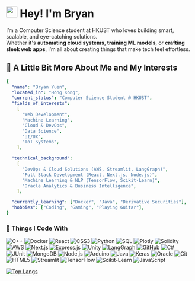 # <h1><img src="https://slackmojis.com/emojis/8559-this_is_fine/download" width="30"/> Hey! I'm Bryan</h1>

I’m a Computer Science student at HKUST who loves building smart, scalable, and eye-catching solutions.  
Whether it's **automating cloud systems**, **training ML models**, or **crafting sleek web apps**, I’m all about creating things that make tech feel effortless.

## 🚀 A Little Bit More About Me and My Interests

```yaml
{
  "name": "Bryan Yuen",
  "located_in": "Hong Kong",
  "current_status": "Computer Science Student @ HKUST",
  "fields_of_interests":
    [
      "Web Development",
      "Machine Learning",
      "Cloud & DevOps",
      "Data Science",
      "UI/UX",
      "IoT Systems",
    ],

  "technical_background":
    [
      "DevOps & Cloud Solutions (AWS, Streamlit, LangGraph)",
      "Full Stack Development (React, Next.js, Node.js)",
      "Machine Learning & NLP (TensorFlow, Scikit-Learn)",
      "Oracle Analytics & Business Intelligence",
    ],

  "currently_learning": ["Docker", "Java", "Derivative Securities"],
  "hobbies": ["Coding", "Gaming", "Playing Guitar"],
}
```

### 🧰 Things I Code With

<p>
  <img alt="C++" src="https://img.shields.io/badge/-C++-00599C?style=flat-square&logo=cplusplus&logoColor=white" />
  <img alt="Docker" src="https://img.shields.io/badge/-Docker-46a2f1?style=flat-square&logo=docker&logoColor=white" />
  <img alt="React" src="https://img.shields.io/badge/-React-45b8d8?style=flat-square&logo=react&logoColor=white" />
  <img alt="CSS3" src="https://img.shields.io/badge/-CSS3-1572B6?style=flat-square&logo=css3&logoColor=white" />
  <img alt="Python" src="https://img.shields.io/badge/-Python-3776AB?style=flat-square&logo=python&logoColor=white" />
  <img alt="SQL" src="https://img.shields.io/badge/-SQL-4479A1?style=flat-square&logo=mysql&logoColor=white" />
  <img alt="Plotly" src="https://img.shields.io/badge/-Plotly-3F4F75?style=flat-square&logo=plotly&logoColor=white" />
  <img alt="Solidity" src="https://img.shields.io/badge/-Solidity-363636?style=flat-square&logo=solidity&logoColor=white" />
  <img alt="AWS" src="https://img.shields.io/badge/-AWS-232F3E?style=flat-square&logo=amazonaws&logoColor=white" />
  <img alt="Next.js" src="https://img.shields.io/badge/-Next.js-000000?style=flat-square&logo=nextdotjs&logoColor=white" />
  <img alt="Express.js" src="https://img.shields.io/badge/-Express.js-000000?style=flat-square&logo=express&logoColor=white" />
  <img alt="Unity" src="https://img.shields.io/badge/-Unity-000000?style=flat-square&logo=unity&logoColor=white" />
  <img alt="LangGraph" src="https://img.shields.io/badge/-LangGraph-1C3C3C?style=flat-square&logo=langchain&logoColor=white" />
  <img alt="GitHub" src="https://img.shields.io/badge/-GitHub-181717?style=flat-square&logo=github&logoColor=white" />
  <img alt="C#" src="https://img.shields.io/badge/-C%23-239120?style=flat-square&logo=csharp&logoColor=white" />
  <img alt="JUnit" src="https://img.shields.io/badge/-JUnit-25A162?style=flat-square&logo=junit5&logoColor=white" />
  <img alt="MongoDB" src="https://img.shields.io/badge/-MongoDB-13aa52?style=flat-square&logo=mongodb&logoColor=white" />
  <img alt="Node.js" src="https://img.shields.io/badge/-Node.js-43853d?style=flat-square&logo=nodedotjs&logoColor=white" />
  <img alt="Arduino" src="https://img.shields.io/badge/-Arduino-00979D?style=flat-square&logo=arduino&logoColor=white" />
  <img alt="Java" src="https://img.shields.io/badge/-Java-007396?style=flat-square&logo=openjdk&logoColor=white" />
  <img alt="Keras" src="https://img.shields.io/badge/-Keras-D00000?style=flat-square&logo=keras&logoColor=white" />
  <img alt="Oracle" src="https://img.shields.io/badge/-Oracle-F80000?style=flat-square&logo=oracle&logoColor=white" />
  <img alt="Git" src="https://img.shields.io/badge/-Git-F05032?style=flat-square&logo=git&logoColor=white" />
  <img alt="HTML5" src="https://img.shields.io/badge/-HTML5-E34F26?style=flat-square&logo=html5&logoColor=white" />
  <img alt="Streamlit" src="https://img.shields.io/badge/-Streamlit-FF4B4B?style=flat-square&logo=streamlit&logoColor=white" />
  <img alt="TensorFlow" src="https://img.shields.io/badge/-TensorFlow-FF6F00?style=flat-square&logo=tensorflow&logoColor=white" />
  <img alt="Scikit-Learn" src="https://img.shields.io/badge/-Scikit--Learn-F7931E?style=flat-square&logo=scikitlearn&logoColor=white" />
  <img alt="JavaScript" src="https://img.shields.io/badge/-JavaScript-F7DF1E?style=flat-square&logo=javascript&logoColor=black" />
</p>

[![Top Langs](https://github-readme-stats.vercel.app/api/top-langs/?username=BryanYuen0205&layout=compact&card_width=600&theme=tokyonight)](https://github.com/anuraghazra/github-readme-stats)
